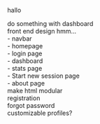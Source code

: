 hallo  
  
do something with dashboard  
front end design hmm...  
    - navbar  
    - homepage  
    - login page  
    - dashboard  
    - stats page  
    - Start new session page  
    - about page  
make html modular  
registration  
forgot password  
customizable profiles?  